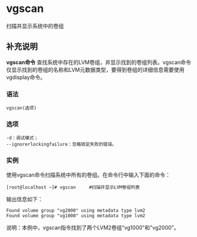 #  vgscan

扫描并显示系统中的卷组

##  补充说明

**vgscan命令**
查找系统中存在的LVM卷组，并显示找到的卷组列表。vgscan命令仅显示找到的卷组的名称和LVM元数据类型，要得到卷组的详细信息需要使用vgdisplay命令。

###  语法

    
    
    vgscan(选项)
    

###  选项

    
    
    -d：调试模式；
    --ignorerlockingfailure：忽略锁定失败的错误。
    

###  实例

使用vgscan命令扫描系统中所有的卷组。在命令行中输入下面的命令：

    
    
    [root@localhost ~]# vgscan     #扫描并显示LVM卷组列表
    

输出信息如下：

    
    
    Found volume group "vg2000" using metadata type lvm2  
    Found volume group "vg1000" using metadata type lvm2 
    

说明：本例中，vgscan指令找到了两个LVM2卷组"vg1000"和"vg2000"。

